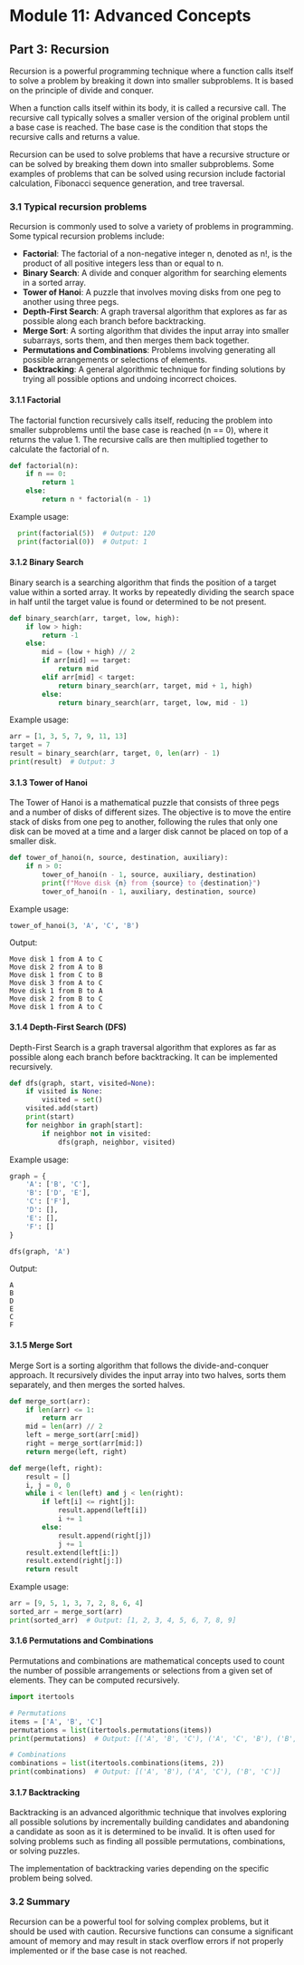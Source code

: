 # Module 11: Advanced Concepts

## Part 3: Recursion

Recursion is a powerful programming technique where a function calls itself to solve a problem by breaking it down into smaller subproblems.
It is based on the principle of divide and conquer.

When a function calls itself within its body, it is called a recursive call. The recursive call typically solves a smaller version of the 
original problem until a base case is reached. The base case is the condition that stops the recursive calls and returns a value.

Recursion can be used to solve problems that have a recursive structure or can be solved by breaking them down into smaller subproblems. 
Some examples of problems that can be solved using recursion include factorial calculation, Fibonacci sequence generation, and tree traversal.

### 3.1 Typical recursion problems 

Recursion is commonly used to solve a variety of problems in programming. Some typical recursion problems include:

- **Factorial**: The factorial of a non-negative integer n, denoted as n!, is the product of all positive integers less than or equal to n.
- **Binary Search**: A divide and conquer algorithm for searching elements in a sorted array.
- **Tower of Hanoi**: A puzzle that involves moving disks from one peg to another using three pegs.
- **Depth-First Search**: A graph traversal algorithm that explores as far as possible along each branch before backtracking.
- **Merge Sort**: A sorting algorithm that divides the input array into smaller subarrays, sorts them, and then merges them back together.
- **Permutations and Combinations**: Problems involving generating all possible arrangements or selections of elements.
- **Backtracking**: A general algorithmic technique for finding solutions by trying all possible options and undoing incorrect choices.


#### 3.1.1 Factorial

The factorial function recursively calls itself, reducing the problem into smaller subproblems until the base case is reached (n == 0),
where it returns the value 1. The recursive calls are then multiplied together to calculate the factorial of n.

```python
def factorial(n):
    if n == 0:
        return 1
    else:
        return n * factorial(n - 1)
```

Example usage:
  
```python
  print(factorial(5))  # Output: 120
  print(factorial(0))  # Output: 1
```

#### 3.1.2 Binary Search

Binary search is a searching algorithm that finds the position of a target value within a sorted array. It works by repeatedly 
dividing the search space in half until the target value is found or determined to be not present.

```python
def binary_search(arr, target, low, high):
    if low > high:
        return -1
    else:
        mid = (low + high) // 2
        if arr[mid] == target:
            return mid
        elif arr[mid] < target:
            return binary_search(arr, target, mid + 1, high)
        else:
            return binary_search(arr, target, low, mid - 1)
```

Example usage:

```python
arr = [1, 3, 5, 7, 9, 11, 13]
target = 7
result = binary_search(arr, target, 0, len(arr) - 1)
print(result)  # Output: 3
```

#### 3.1.3 Tower of Hanoi

The Tower of Hanoi is a mathematical puzzle that consists of three pegs and a number of disks of different sizes. The objective is to move 
the entire stack of disks from one peg to another, following the rules that only one disk can be moved at a time and a larger disk 
cannot be placed on top of a smaller disk.

```python
def tower_of_hanoi(n, source, destination, auxiliary):
    if n > 0:
        tower_of_hanoi(n - 1, source, auxiliary, destination)
        print(f"Move disk {n} from {source} to {destination}")
        tower_of_hanoi(n - 1, auxiliary, destination, source)
```

Example usage:

```python
tower_of_hanoi(3, 'A', 'C', 'B')
```
Output:
```
Move disk 1 from A to C
Move disk 2 from A to B
Move disk 1 from C to B
Move disk 3 from A to C
Move disk 1 from B to A
Move disk 2 from B to C
Move disk 1 from A to C
```

#### 3.1.4 Depth-First Search (DFS)

Depth-First Search is a graph traversal algorithm that explores as far as possible along each branch before backtracking. It can be implemented recursively.

```python
def dfs(graph, start, visited=None):
    if visited is None:
        visited = set()
    visited.add(start)
    print(start)
    for neighbor in graph[start]:
        if neighbor not in visited:
            dfs(graph, neighbor, visited)
```

Example usage:

```python
graph = {
    'A': ['B', 'C'],
    'B': ['D', 'E'],
    'C': ['F'],
    'D': [],
    'E': [],
    'F': []
}

dfs(graph, 'A')
```

Output:
```
A
B
D
E
C
F
```

#### 3.1.5 Merge Sort

Merge Sort is a sorting algorithm that follows the divide-and-conquer approach. It recursively divides the input array into two halves, 
sorts them separately, and then merges the sorted halves.

```python
def merge_sort(arr):
    if len(arr) <= 1:
        return arr
    mid = len(arr) // 2
    left = merge_sort(arr[:mid])
    right = merge_sort(arr[mid:])
    return merge(left, right)

def merge(left, right):
    result = []
    i, j = 0, 0
    while i < len(left) and j < len(right):
        if left[i] <= right[j]:
            result.append(left[i])
            i += 1
        else:
            result.append(right[j])
            j += 1
    result.extend(left[i:])
    result.extend(right[j:])
    return result
```

Example usage:

```python
arr = [9, 5, 1, 3, 7, 2, 8, 6, 4]
sorted_arr = merge_sort(arr)
print(sorted_arr)  # Output: [1, 2, 3, 4, 5, 6, 7, 8, 9]
```

#### 3.1.6 Permutations and Combinations

Permutations and combinations are mathematical concepts used to count the number of possible arrangements or selections from a given set of elements.
They can be computed recursively.

```python
import itertools

# Permutations
items = ['A', 'B', 'C']
permutations = list(itertools.permutations(items))
print(permutations)  # Output: [('A', 'B', 'C'), ('A', 'C', 'B'), ('B', 'A', 'C'), ('B', 'C', 'A'), ('C', 'A', 'B'), ('C', 'B', 'A')]

# Combinations
combinations = list(itertools.combinations(items, 2))
print(combinations)  # Output: [('A', 'B'), ('A', 'C'), ('B', 'C')]
```

#### 3.1.7 Backtracking

Backtracking is an advanced algorithmic technique that involves exploring all possible solutions by incrementally building candidates and abandoning a candidate
as soon as it is determined to be invalid. It is often used for solving problems such as finding all possible permutations, combinations, or solving puzzles.

The implementation of backtracking varies depending on the specific problem being solved.

### 3.2 Summary 

Recursion can be a powerful tool for solving complex problems, but it should be used with caution. Recursive functions can consume
a significant amount of memory and may result in stack overflow errors if not properly implemented or if the base case is not reached.